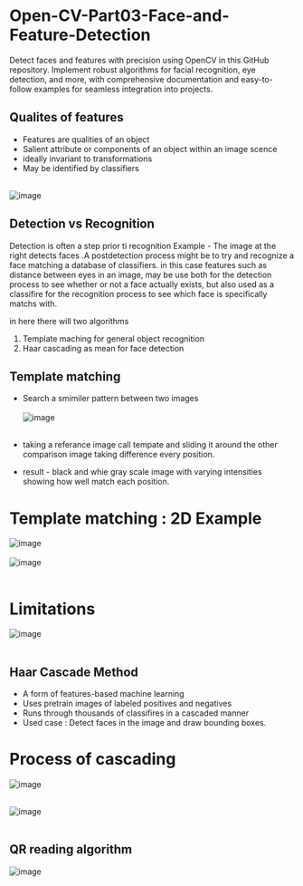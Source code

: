 # Open-CV-Part03-Face-and-Feature-Detection
Detect faces and features with precision using OpenCV in this GitHub repository. Implement robust algorithms for facial recognition, eye detection, and more, with comprehensive documentation and easy-to-follow examples for seamless integration into projects.


## Qualites of features 

* Features are qualities of an object
* Salient attribute or components of an object within an image scence
* ideally invariant to transformations
* May be identified by classifiers<br><br>

![image](https://github.com/778569/Open-CV-Part03-Face-and-Feature-Detection/assets/52319671/bdfc3189-3d36-4901-992c-0e0c0efa4e82)

## Detection vs Recognition

Detection is often a step prior ti recognition
Example - The image at the right detects faces .A postdetection process might be to try and recognize a face matching a database of classifiers.
in this case features such as distance between eyes in an image, may be use both for the detection process to see whether or not a face actually exists, but also used as a classifire for the recognition process to see which face is specifically matchs with.

in here there will two algorithms 
1. Template maching for general object recognition
2. Haar cascading as mean for face detection

## Template matching 

* Search a smimiler pattern between two images<br><br>
![image](https://github.com/778569/Open-CV-Part03-Face-and-Feature-Detection/assets/52319671/30a607eb-257d-4c42-859e-98208db0217f)<br><br>

* taking a referance image call tempate and sliding it around the other comparison image taking difference every position.
* result - black and whie gray scale image with varying intensities showing how well match each position.

# Template matching : 2D Example

![image](https://github.com/778569/Open-CV-Part03-Face-and-Feature-Detection/assets/52319671/1f000964-7506-4ff2-bb38-be7498f701d9) <br><br>
![image](https://github.com/778569/Open-CV-Part03-Face-and-Feature-Detection/assets/52319671/ba33457c-9fc9-4edb-9599-8ef053e6abe3)<br><br>


# Limitations

![image](https://github.com/778569/Open-CV-Part03-Face-and-Feature-Detection/assets/52319671/be2e1167-cb3c-412b-8465-0c96b86a3e82) <br><br>

## Haar Cascade Method

* A form of features-based machine learning
* Uses pretrain images of labeled positives and negatives
* Runs through thousands of classifires in a cascaded manner
* Used case : Detect faces in the image and draw bounding boxes.

# Process of cascading
![image](https://github.com/778569/Open-CV-Part03-Face-and-Feature-Detection/assets/52319671/f8870626-39b6-4db6-a9dc-564eacb5ffd7) <br><br>

![image](https://github.com/778569/Open-CV-Part03-Face-and-Feature-Detection/assets/52319671/c90ff463-987a-4ffd-90f3-9f9daf89d409) <br><br>

## QR reading algorithm

![image](https://github.com/778569/Open-CV-Part03-Face-and-Feature-Detection/assets/52319671/6ee741d9-9d6d-4495-ad82-f1456cb7a3f2)



